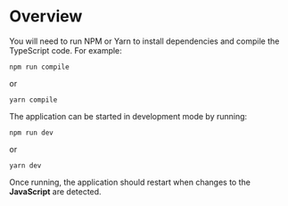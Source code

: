 # Overview



You will need to run NPM or Yarn to install dependencies and compile the TypeScript code. For example:

```
npm run compile
```

or

```
yarn compile
```

The application can be started in development mode by running:

```
npm run dev
```

or

```
yarn dev
```

Once running, the application should restart when changes to the **JavaScript** are detected.
